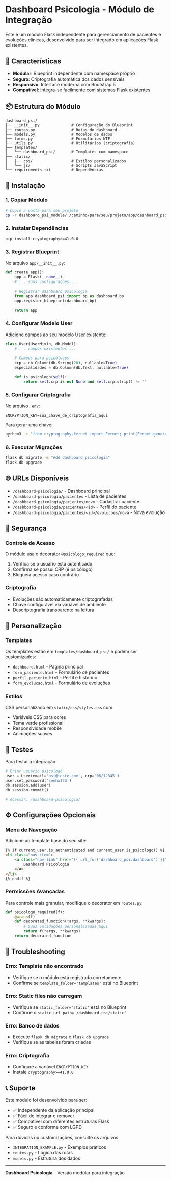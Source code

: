 # Dashboard Psicologia - Módulo de Integração

Este é um módulo Flask independente para gerenciamento de pacientes e evoluções clínicas, desenvolvido para ser integrado em aplicações Flask existentes.

## 🎯 Características

- **Modular**: Blueprint independente com namespace próprio
- **Seguro**: Criptografia automática dos dados sensíveis
- **Responsivo**: Interface moderna com Bootstrap 5
- **Compatível**: Integra-se facilmente com sistemas Flask existentes

## 📦 Estrutura do Módulo

```
dashboard_psi/
├── __init__.py              # Configuração do Blueprint
├── routes.py                # Rotas do dashboard
├── models.py                # Modelos de dados
├── forms.py                 # Formulários WTF
├── utils.py                 # Utilitários (criptografia)
├── templates/
│   └── dashboard_psi/       # Templates com namespace
├── static/
│   ├── css/                 # Estilos personalizados
│   └── js/                  # Scripts JavaScript
└── requirements.txt         # Dependências
```

## 🚀 Instalação

### 1. Copiar Módulo

```bash
# Copie a pasta para seu projeto
cp -r dashboard_psi_module/ /caminho/para/seu/projeto/app/dashboard_psi/
```

### 2. Instalar Dependências

```bash
pip install cryptography>=41.0.0
```

### 3. Registrar Blueprint

No arquivo `app/__init__.py`:

```python
def create_app():
    app = Flask(__name__)
    # ... suas configurações ...
    
    # Registrar dashboard psicologia
    from app.dashboard_psi import bp as dashboard_bp
    app.register_blueprint(dashboard_bp)
    
    return app
```

### 4. Configurar Modelo User

Adicione campos ao seu modelo User existente:

```python
class User(UserMixin, db.Model):
    # ... campos existentes ...
    
    # Campos para psicólogos
    crp = db.Column(db.String(20), nullable=True)
    especialidades = db.Column(db.Text, nullable=True)
    
    def is_psicologo(self):
        return self.crp is not None and self.crp.strip() != ''
```

### 5. Configurar Criptografia

No arquivo `.env`:

```env
ENCRYPTION_KEY=sua_chave_de_criptografia_aqui
```

Para gerar uma chave:

```bash
python3 -c "from cryptography.fernet import Fernet; print(Fernet.generate_key().decode())"
```

### 6. Executar Migrações

```bash
flask db migrate -m "Add dashboard psicologia"
flask db upgrade
```

## 🌐 URLs Disponíveis

- `/dashboard-psicologia/` - Dashboard principal
- `/dashboard-psicologia/pacientes` - Lista de pacientes
- `/dashboard-psicologia/pacientes/novo` - Cadastrar paciente
- `/dashboard-psicologia/pacientes/<id>` - Perfil do paciente
- `/dashboard-psicologia/pacientes/<id>/evolucoes/nova` - Nova evolução

## 🔐 Segurança

### Controle de Acesso

O módulo usa o decorator `@psicologo_required` que:

1. Verifica se o usuário está autenticado
2. Confirma se possui CRP (é psicólogo)
3. Bloqueia acesso caso contrário

### Criptografia

- Evoluções são automaticamente criptografadas
- Chave configurável via variável de ambiente
- Descriptografia transparente na leitura

## 🎨 Personalização

### Templates

Os templates estão em `templates/dashboard_psi/` e podem ser customizados:

- `dashboard.html` - Página principal
- `form_paciente.html` - Formulário de pacientes
- `perfil_paciente.html` - Perfil e histórico
- `form_evolucao.html` - Formulário de evoluções

### Estilos

CSS personalizado em `static/css/styles.css` com:

- Variáveis CSS para cores
- Tema verde profissional
- Responsividade mobile
- Animações suaves

## 🧪 Testes

Para testar a integração:

```python
# Criar usuário psicólogo
user = User(email='psi@teste.com', crp='06/12345')
user.set_password('senha123')
db.session.add(user)
db.session.commit()

# Acessar: /dashboard-psicologia/
```

## ⚙️ Configurações Opcionais

### Menu de Navegação

Adicione ao template base do seu site:

```html
{% if current_user.is_authenticated and current_user.is_psicologo() %}
<li class="nav-item">
    <a class="nav-link" href="{{ url_for('dashboard_psi.dashboard') }}">
        Dashboard Psicologia
    </a>
</li>
{% endif %}
```

### Permissões Avançadas

Para controle mais granular, modifique o decorator em `routes.py`:

```python
def psicologo_required(f):
    @wraps(f)
    def decorated_function(*args, **kwargs):
        # Suas validações personalizadas aqui
        return f(*args, **kwargs)
    return decorated_function
```

## 🔧 Troubleshooting

### Erro: Template não encontrado
- Verifique se o módulo está registrado corretamente
- Confirme se `template_folder='templates'` está no Blueprint

### Erro: Static files não carregam
- Verifique se `static_folder='static'` está no Blueprint
- Confirme o `static_url_path='/dashboard-psi/static'`

### Erro: Banco de dados
- Execute `flask db migrate` e `flask db upgrade`
- Verifique se as tabelas foram criadas

### Erro: Criptografia
- Configure a variável `ENCRYPTION_KEY`
- Instale `cryptography>=41.0.0`

## 📞 Suporte

Este módulo foi desenvolvido para ser:
- ✅ Independente da aplicação principal
- ✅ Fácil de integrar e remover
- ✅ Compatível com diferentes estruturas Flask
- ✅ Seguro e conforme com LGPD

Para dúvidas ou customizações, consulte os arquivos:
- `INTEGRATION_EXAMPLE.py` - Exemplos práticos
- `routes.py` - Lógica das rotas
- `models.py` - Estrutura dos dados

---
**Dashboard Psicologia** - Versão modular para integração
